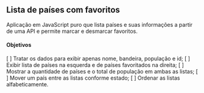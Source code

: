 ## Lista de países com favoritos
Aplicação em JavaScript puro que lista países e suas informações a partir de uma API e permite marcar e desmarcar favoritos.

#### Objetivos
[ ] Tratar os dados para exibir apenas nome, bandeira, população e id;
[ ] Exibir lista de países na esquerda e de países favoritados na direita;
[ ] Mostrar a quantidade de países e o total de população em ambas as listas;
[ ] Mover um país entre as listas conforme estado;
[ ] Ordenar as listas alfabeticamente.